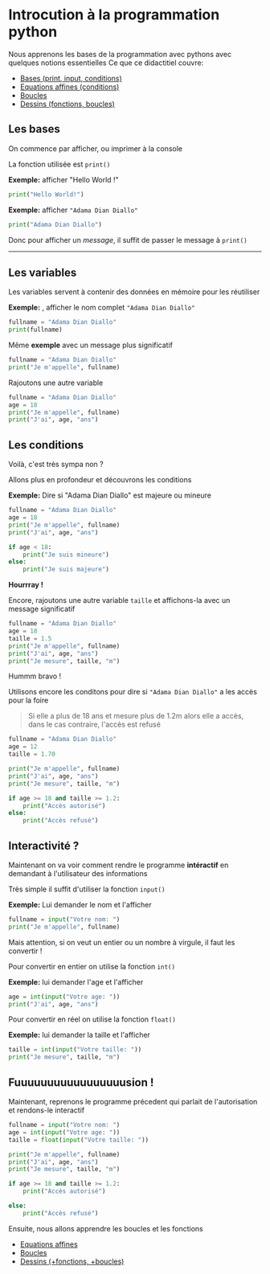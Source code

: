 # Introcution à la programmation python
Nous apprenons les bases de la programmation avec pythons avec quelques notions essentielles
Ce que ce didactitiel couvre:

* [Bases (print, input, conditions)](README.md)
* [Equations affines (conditions)](eq_affine.md)
* [Boucles](boucles.md)
* [Dessins (fonctions, boucles)](dessins.md)

## Les bases
On commence par afficher, ou imprimer à la console

La fonction utilisée est `print()`

**Exemple:** afficher "Hello World !"
```py
print("Hello World!")
```

**Exemple:** afficher `"Adama Dian Diallo"`
```py
print("Adama Dian Diallo")
```

Donc pour afficher un *message*, il suffit de passer le message à `print()`

------------------------------------------------------------
## Les variables
Les variables servent à contenir des données en mémoire pour les réutiliser

**Exemple:** , afficher le nom complet `"Adama Dian Diallo"`
```py
fullname = "Adama Dian Diallo"
print(fullname)
```

Même **exemple** avec un message plus significatif

```py
fullname = "Adama Dian Diallo"
print("Je m'appelle", fullname)
```

Rajoutons une autre variable
```py
fullname = "Adama Dian Diallo"
age = 18
print("Je m'appelle", fullname)
print("J'ai", age, "ans")
```
## Les conditions

Voilà, c'est très sympa non ?

Allons plus en profondeur et découvrons les conditions

**Exemple:** Dire si "Adama Dian Diallo" est majeure ou mineure

```py
fullname = "Adama Dian Diallo"
age = 18
print("Je m'appelle", fullname)
print("J'ai", age, "ans")

if age < 18:
    print("Je suis mineure")
else:
    print("Je suis majeure")
```

**Hourrray !**

Encore, rajoutons une autre variable `taille` et affichons-la avec un message significatif

```py
fullname = "Adama Dian Diallo"
age = 18
taille = 1.5
print("Je m'appelle", fullname)
print("J'ai", age, "ans")
print("Je mesure", taille, "m")
```

Hummm bravo !

Utilisons encore les conditons pour dire si `"Adama Dian Diallo"` a les accès pour la foire

> Si elle a plus de 18 ans et mesure plus de 1.2m alors elle a accès, dans le cas contraire, l'accès est refusé

```py
fullname = "Adama Dian Diallo"
age = 12
taille = 1.70

print("Je m'appelle", fullname)
print("J'ai", age, "ans")
print("Je mesure", taille, "m")

if age >= 18 and taille >= 1.2:
    print("Accès autorisé")
else:
    print("Accès refusé")
```

## Interactivité ?

Maintenant on va voir comment rendre le programme **intéractif** en demandant à l'utilisateur des informations

Très simple il suffit d'utiliser la fonction `input()`

**Exemple:** Lui demander le nom et l'afficher

```py
fullname = input("Votre nom: ")
print("Je m'appelle", fullname)
```

Mais attention, si on veut un entier ou un nombre à virgule, il faut les convertir !

Pour convertir en entier on utilise la fonction `int()`

**Exemple:** lui demander l'age et l'afficher

```py
age = int(input("Votre age: "))
print("J'ai", age, "ans")
```

Pour convertir en réel on utilise la fonction `float()`

**Exemple:** lui demander la taille et l'afficher

```py
taille = int(input("Votre taille: "))
print("Je mesure", taille, "m")
```

## Fuuuuuuuuuuuuuuuuusion !

Maintenant, reprenons le programme précedent qui parlait de l'autorisation et rendons-le interactif

```py
fullname = input("Votre nom: ")
age = int(input("Votre age: "))
taille = float(input("Votre taille: "))

print("Je m'appelle", fullname)
print("J'ai", age, "ans")
print("Je mesure", taille, "m")

if age >= 18 and taille >= 1.2:
    print("Accès autorisé")

else:
    print("Accès refusé")
```

Ensuite, nous allons apprendre les boucles et les fonctions

* [Equations affines](eq_affine.md)
* [Boucles](boucles.md)
* [Dessins (+fonctions, +boucles)](dessins.md)